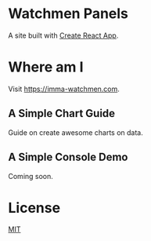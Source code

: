 # Watchmen Panels

A site built with [Create React App](https://github.com/facebook/create-react-app).

# Where am I
Visit https://imma-watchmen.com.

## A Simple Chart Guide
Guide on create awesome charts on data.

## A Simple Console Demo
Coming soon.

# License
[MIT](https://github.com/Indexical-Metrics-Measure-Advisory/watchmen-panels/blob/main/LICENSE)